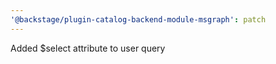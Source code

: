 ```yaml
---
'@backstage/plugin-catalog-backend-module-msgraph': patch
---
```


Added $select attribute to user query
